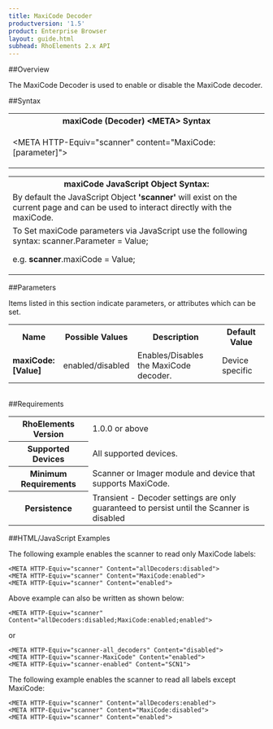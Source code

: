 ```yaml
---
title: MaxiCode Decoder
productversion: '1.5'
product: Enterprise Browser
layout: guide.html
subhead: RhoElements 2.x API
---
```


##Overview

The MaxiCode Decoder is used to enable or disable the MaxiCode decoder.

##Syntax

<table class="re-table"><tr><th class="tableHeading">maxiCode (Decoder) &lt;META&gt; Syntax
</th></tr><tr><td class="clsSyntaxCells clsOddRow"><p>&lt;META HTTP-Equiv="scanner" content="MaxiCode:[parameter]"&gt;</p></td></tr></table>
<table class="re-table"><tr><th class="tableHeading">maxiCode JavaScript Object Syntax:</th></tr><tr><td class="clsSyntaxCells clsOddRow">
By default the JavaScript Object <b>'scanner'</b> will exist on the current page and can be used to interact directly with the maxiCode.
</td></tr><tr><td class="clsSyntaxCells clsEvenRow">
To Set maxiCode parameters via JavaScript use the following syntax: scanner.Parameter = Value;
<P />e.g. <b>scanner</b>.maxiCode = Value;
</td></tr></table>

##Parameters


Items listed in this section indicate parameters, or attributes which can be set.
<table class="re-table"><col width="20%" /><col width="20%" /><col width="38%" /><col width="22%" /><tr><th class="tableHeading">Name</th><th class="tableHeading">Possible Values</th><th class="tableHeading">Description</th><th class="tableHeading">Default Value</th></tr><tr><td class="clsSyntaxCells clsOddRow"><b>maxiCode:[Value]
</b></td><td class="clsSyntaxCells clsOddRow">enabled/disabled</td><td class="clsSyntaxCells clsOddRow">Enables/Disables the MaxiCode decoder.</td><td class="clsSyntaxCells clsOddRow">Device specific</td></tr></table>
<table class="re-table"><col width="78%" /><col width="8%" /><col width="1%" /><col width="5%" /><col width="1%" /><col width="5%" /><col width="2%" /></table>





##Requirements

<table class="re-table"><tr><th class="tableHeading">RhoElements Version</th><td class="clsSyntaxCell clsEvenRow">1.0.0 or above
</td></tr><tr><th class="tableHeading">Supported Devices</th><td class="clsSyntaxCell clsOddRow">All supported devices.</td></tr><tr><th class="tableHeading">Minimum Requirements</th><td class="clsSyntaxCell clsOddRow">Scanner or Imager module and device that supports MaxiCode.</td></tr><tr><th class="tableHeading">Persistence</th><td class="clsSyntaxCell clsEvenRow">Transient - Decoder settings are only guaranteed to persist until the Scanner is disabled</td></tr></table>


##HTML/JavaScript Examples

The following example enables the scanner to read only MaxiCode labels:

	<META HTTP-Equiv="scanner" Content="allDecoders:disabled">
	<META HTTP-Equiv="scanner" Content="MaxiCode:enabled">
	<META HTTP-Equiv="scanner" Content="enabled">
	
Above example can also be written as shown below:

	<META HTTP-Equiv="scanner" Content="allDecoders:disabled;MaxiCode:enabled;enabled">
	
or

	<META HTTP-Equiv="scanner-all_decoders" Content="disabled">
	<META HTTP-Equiv="scanner-MaxiCode" Content="enabled">
	<META HTTP-Equiv="scanner-enabled" Content="SCN1">
	
The following example enables the scanner to read all labels except MaxiCode:

	<META HTTP-Equiv="scanner" Content="allDecoders:enabled">
	<META HTTP-Equiv="scanner" Content="MaxiCode:disabled">
	<META HTTP-Equiv="scanner" Content="enabled">
	





